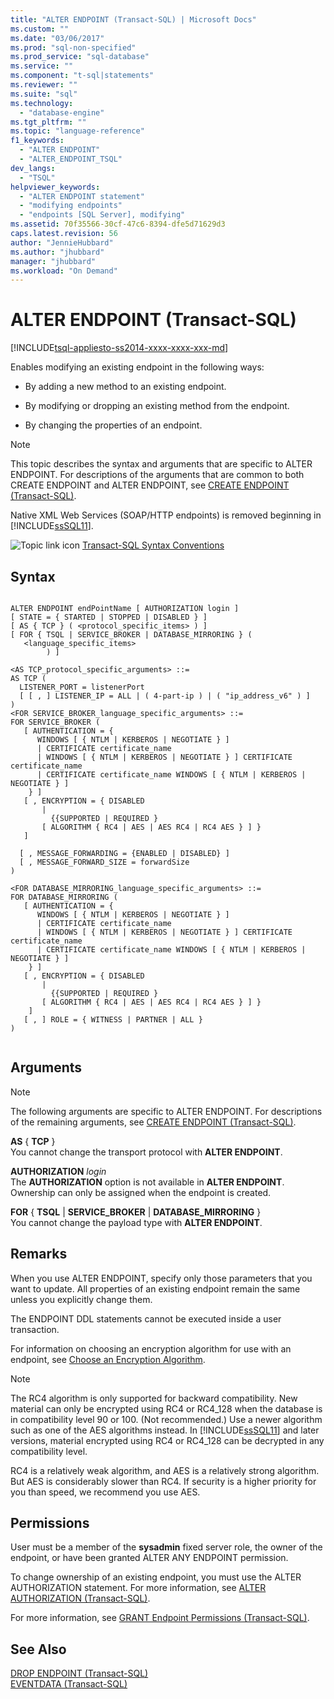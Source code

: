 ```yaml
---
title: "ALTER ENDPOINT (Transact-SQL) | Microsoft Docs"
ms.custom: ""
ms.date: "03/06/2017"
ms.prod: "sql-non-specified"
ms.prod_service: "sql-database"
ms.service: ""
ms.component: "t-sql|statements"
ms.reviewer: ""
ms.suite: "sql"
ms.technology: 
  - "database-engine"
ms.tgt_pltfrm: ""
ms.topic: "language-reference"
f1_keywords: 
  - "ALTER ENDPOINT"
  - "ALTER_ENDPOINT_TSQL"
dev_langs: 
  - "TSQL"
helpviewer_keywords: 
  - "ALTER ENDPOINT statement"
  - "modifying endpoints"
  - "endpoints [SQL Server], modifying"
ms.assetid: 70f35566-30cf-47c6-8394-dfe5d71629d3
caps.latest.revision: 56
author: "JennieHubbard"
ms.author: "jhubbard"
manager: "jhubbard"
ms.workload: "On Demand"
---
```

# ALTER ENDPOINT (Transact-SQL)
[!INCLUDE[tsql-appliesto-ss2014-xxxx-xxxx-xxx-md](../../includes/tsql-appliesto-ss2014-xxxx-xxxx-xxx-md.md)]

  Enables modifying an existing endpoint in the following ways:  
  
-   By adding a new method to an existing endpoint.  
  
-   By modifying or dropping an existing method from the endpoint.  
  
-   By changing the properties of an endpoint.  
  
> [!NOTE]  
>  This topic describes the syntax and arguments that are specific to ALTER ENDPOINT. For descriptions of the arguments that are common to both CREATE ENDPOINT and ALTER ENDPOINT, see [CREATE ENDPOINT &#40;Transact-SQL&#41;](../../t-sql/statements/create-endpoint-transact-sql.md).  
  
 Native XML Web Services (SOAP/HTTP endpoints) is removed beginning in [!INCLUDE[ssSQL11](../../includes/sssql11-md.md)].  
  
 ![Topic link icon](../../database-engine/configure-windows/media/topic-link.gif "Topic link icon") [Transact-SQL Syntax Conventions](../../t-sql/language-elements/transact-sql-syntax-conventions-transact-sql.md)  
  
## Syntax  
  
```  
  
ALTER ENDPOINT endPointName [ AUTHORIZATION login ]  
[ STATE = { STARTED | STOPPED | DISABLED } ]  
[ AS { TCP } ( <protocol_specific_items> ) ]  
[ FOR { TSQL | SERVICE_BROKER | DATABASE_MIRRORING } (  
   <language_specific_items>  
        ) ]  
  
<AS TCP_protocol_specific_arguments> ::=  
AS TCP (  
  LISTENER_PORT = listenerPort  
  [ [ , ] LISTENER_IP = ALL | ( 4-part-ip ) | ( "ip_address_v6" ) ]  
)  
<FOR SERVICE_BROKER_language_specific_arguments> ::=  
FOR SERVICE_BROKER (  
   [ AUTHENTICATION = {   
      WINDOWS [ { NTLM | KERBEROS | NEGOTIATE } ]  
      | CERTIFICATE certificate_name   
      | WINDOWS [ { NTLM | KERBEROS | NEGOTIATE } ] CERTIFICATE certificate_name   
      | CERTIFICATE certificate_name WINDOWS [ { NTLM | KERBEROS | NEGOTIATE } ]   
    } ]  
   [ , ENCRYPTION = { DISABLED   
       |   
         {{SUPPORTED | REQUIRED }   
       [ ALGORITHM { RC4 | AES | AES RC4 | RC4 AES } ] }   
   ]  
  
  [ , MESSAGE_FORWARDING = {ENABLED | DISABLED} ]  
  [ , MESSAGE_FORWARD_SIZE = forwardSize  
)  
  
<FOR DATABASE_MIRRORING_language_specific_arguments> ::=  
FOR DATABASE_MIRRORING (  
   [ AUTHENTICATION = {   
      WINDOWS [ { NTLM | KERBEROS | NEGOTIATE } ]  
      | CERTIFICATE certificate_name   
      | WINDOWS [ { NTLM | KERBEROS | NEGOTIATE } ] CERTIFICATE certificate_name   
      | CERTIFICATE certificate_name WINDOWS [ { NTLM | KERBEROS | NEGOTIATE } ]   
    } ]  
   [ , ENCRYPTION = { DISABLED   
       |   
         {{SUPPORTED | REQUIRED }   
       [ ALGORITHM { RC4 | AES | AES RC4 | RC4 AES } ] }   
    ]   
   [ , ] ROLE = { WITNESS | PARTNER | ALL }  
)  
  
```  
  
## Arguments  
  
> [!NOTE]  
>  The following arguments are specific to ALTER ENDPOINT. For descriptions of the remaining arguments, see [CREATE ENDPOINT &#40;Transact-SQL&#41;](../../t-sql/statements/create-endpoint-transact-sql.md).  
  
 **AS** { **TCP** }  
 You cannot change the transport protocol with **ALTER ENDPOINT**.  
  
 **AUTHORIZATION** *login*  
 The **AUTHORIZATION** option is not available in **ALTER ENDPOINT**. Ownership can only be assigned when the endpoint is created.  
  
 **FOR** { **TSQL** | **SERVICE_BROKER** | **DATABASE_MIRRORING** }  
 You cannot change the payload type with **ALTER ENDPOINT**.  
  
## Remarks  
 When you use ALTER ENDPOINT, specify only those parameters that you want to update. All properties of an existing endpoint remain the same unless you explicitly change them.  
  
 The ENDPOINT DDL statements cannot be executed inside a user transaction.  
  
 For information on choosing an encryption algorithm for use with an endpoint, see [Choose an Encryption Algorithm](../../relational-databases/security/encryption/choose-an-encryption-algorithm.md).  
  
> [!NOTE]  
>  The RC4 algorithm is only supported for backward compatibility. New material can only be encrypted using RC4 or RC4_128 when the database is in compatibility level 90 or 100. (Not recommended.) Use a newer algorithm such as one of the AES algorithms instead. In [!INCLUDE[ssSQL11](../../includes/sssql11-md.md)] and later versions, material encrypted using RC4 or RC4_128 can be decrypted in any compatibility level.  
>   
>  RC4 is a relatively weak algorithm, and AES is a relatively strong algorithm. But AES is considerably slower than RC4. If security is a higher priority for you than speed, we recommend you use AES.  
  
## Permissions  
 User must be a member of the **sysadmin** fixed server role, the owner of the endpoint, or have been granted ALTER ANY ENDPOINT permission.  
  
 To change ownership of an existing endpoint, you must use the ALTER AUTHORIZATION statement. For more information, see [ALTER AUTHORIZATION &#40;Transact-SQL&#41;](../../t-sql/statements/alter-authorization-transact-sql.md).  
  
 For more information, see [GRANT Endpoint Permissions &#40;Transact-SQL&#41;](../../t-sql/statements/grant-endpoint-permissions-transact-sql.md).  
  
## See Also  
 [DROP ENDPOINT &#40;Transact-SQL&#41;](../../t-sql/statements/drop-endpoint-transact-sql.md)   
 [EVENTDATA &#40;Transact-SQL&#41;](../../t-sql/functions/eventdata-transact-sql.md)  
  
  
